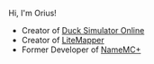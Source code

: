 Hi, I'm Orius!
- Creator of [Duck Simulator Online](https://github.com/ItsOrius/ducksimulatoronline)
- Creator of [LiteMapper](https://github.com/ItsOrius/LiteMapper)
- Former Developer of [NameMC+](https://github.com/M6yo/NameMCPlus)
